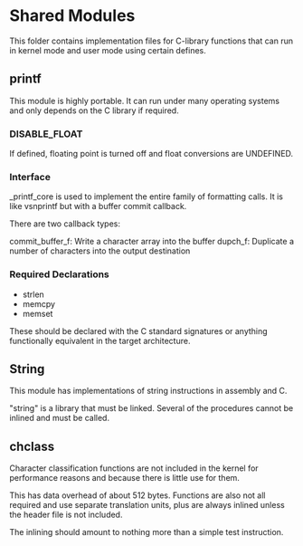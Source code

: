 # Shared Modules

This folder contains implementation files for C-library functions that can run in kernel mode and user mode using certain defines.

## printf

This module is highly portable. It can run under many operating systems and only depends on the C library if required.

### DISABLE_FLOAT

If defined, floating point is turned off and float conversions are UNDEFINED.

### Interface

_printf_core is used to implement the entire family of formatting calls. It is like vsnprintf but with a buffer commit callback.

There are two callback types:

commit_buffer_f: Write a character array into the buffer
dupch_f:	 Duplicate a number of characters into the output destination

### Required Declarations

- strlen
- memcpy
- memset

These should be declared with the C standard signatures or anything functionally equivalent in the target architecture.

## String

This module has implementations of string instructions in assembly and C.

"string" is a library that must be linked. Several of the procedures cannot be inlined and must be called.

## chclass

Character classification functions are not included in the kernel for performance reasons and because there is little use for them.

This has data overhead of about 512 bytes. Functions are also not all required and use separate translation units, plus are always inlined unless the header file is not included.

The inlining should amount to nothing more than a simple test instruction.


